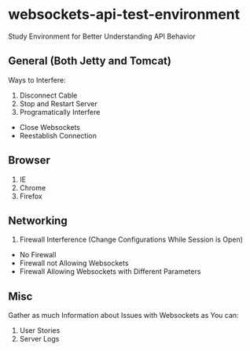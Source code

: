 # websockets-api-test-environment
Study Environment for Better Understanding API Behavior

## General (Both Jetty and Tomcat)
Ways to Interfere:

1. Disconnect Cable
2. Stop and Restart Server
3. Programatically Interfere
  * Close Websockets
  * Reestablish Connection

## Browser
1. IE
2. Chrome
3. Firefox

## Networking

1. Firewall Interference (Change Configurations While Session is Open) 
  * No Firewall
  * Firewall not Allowing Websockets
  * Firewall Allowing Websockets with Different Parameters

## Misc
Gather as much Information about Issues with Websockets as You can:

1. User Stories
2. Server Logs
